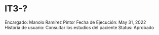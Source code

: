 # IT3-?

Encargado: Manolo Ramírez Pintor
Fecha de Ejecución: May 31, 2022
Historia de usuario: Consultar los estudios del paciente
Status: Aprobado